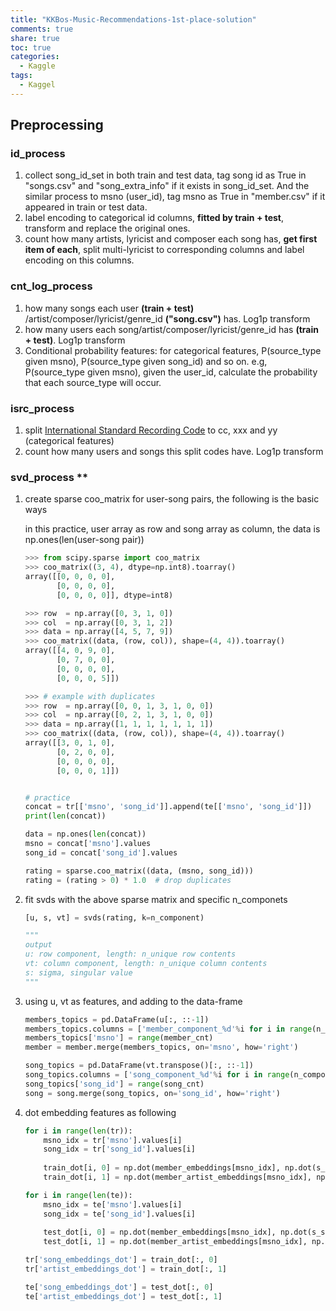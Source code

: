 ```yaml
---
title: "KKBos-Music-Recommendations-1st-place-solution"
comments: true
share: true
toc: true
categories:
  - Kaggle
tags:
  - Kaggel
---
```


## Preprocessing

### id_process

1. collect song_id_set in both train and test data, tag song id as True in "songs.csv" and "song_extra_info" if it exists in song_id_set. And the similar process to msno (user_id), tag msno as True in "member.csv" if it appeared in train or test data.
2. label encoding to categorical id columns, **fitted by train + test**, transform and replace the original ones.
3. count how many artists, lyricist and composer each song has, **get first item of each**, split multi-lyricist to corresponding columns and label encoding on this columns.

### cnt_log_process

1. how many songs each user **(train + test)** /artist/composer/lyricist/genre_id **("song.csv")** has.  Log1p transform
2. how many users each song/artist/composer/lyricist/genre_id has **(train + test)**. Log1p transform
3. Conditional probability features: for categorical features, P(source_type given msno), P(source_type given song_id) and so on. e.g, P(source_type given msno), given the user_id, calculate the probability that each source_type will occur.

### isrc_process

1. split [International Standard Recording Code](https://en.wikipedia.org/wiki/International_Standard_Recording_Code) to cc, xxx and yy (categorical features)
2. count how many users and songs this split codes have.  Log1p transform

### svd_process **

1. create sparse coo_matrix for user-song pairs, the following is the basic ways

   in this practice, user array as row and song array as column, the data is np.ones(len(user-song pair))

   ```python
   >>> from scipy.sparse import coo_matrix
   >>> coo_matrix((3, 4), dtype=np.int8).toarray()
   array([[0, 0, 0, 0],
          [0, 0, 0, 0],
          [0, 0, 0, 0]], dtype=int8)

   >>> row  = np.array([0, 3, 1, 0])
   >>> col  = np.array([0, 3, 1, 2])
   >>> data = np.array([4, 5, 7, 9])
   >>> coo_matrix((data, (row, col)), shape=(4, 4)).toarray()
   array([[4, 0, 9, 0],
          [0, 7, 0, 0],
          [0, 0, 0, 0],
          [0, 0, 0, 5]])

   >>> # example with duplicates
   >>> row  = np.array([0, 0, 1, 3, 1, 0, 0])
   >>> col  = np.array([0, 2, 1, 3, 1, 0, 0])
   >>> data = np.array([1, 1, 1, 1, 1, 1, 1])
   >>> coo_matrix((data, (row, col)), shape=(4, 4)).toarray()
   array([[3, 0, 1, 0],
          [0, 2, 0, 0],
          [0, 0, 0, 0],
          [0, 0, 0, 1]])


   # practice
   concat = tr[['msno', 'song_id']].append(te[['msno', 'song_id']])
   print(len(concat))

   data = np.ones(len(concat))
   msno = concat['msno'].values
   song_id = concat['song_id'].values

   rating = sparse.coo_matrix((data, (msno, song_id)))
   rating = (rating > 0) * 1.0  # drop duplicates
   ```

2. fit svds with the above sparse matrix and specific n_componets

   ```python
   [u, s, vt] = svds(rating, k=n_component)

   """
   output
   u: row component, length: n_unique row contents
   vt: column component, length: n_unique column contents
   s: sigma, singular value 
   """
   ```

3. using u, vt as features, and adding to the data-frame

   ```python
   members_topics = pd.DataFrame(u[:, ::-1])
   members_topics.columns = ['member_component_%d'%i for i in range(n_component)]
   members_topics['msno'] = range(member_cnt)
   member = member.merge(members_topics, on='msno', how='right')

   song_topics = pd.DataFrame(vt.transpose()[:, ::-1])
   song_topics.columns = ['song_component_%d'%i for i in range(n_component)]
   song_topics['song_id'] = range(song_cnt)
   song = song.merge(song_topics, on='song_id', how='right')
   ```

4. dot embedding features as following

   ```python
   for i in range(len(tr)):
       msno_idx = tr['msno'].values[i]
       song_idx = tr['song_id'].values[i]
       
       train_dot[i, 0] = np.dot(member_embeddings[msno_idx], np.dot(s_song, song_embeddings[song_idx]))
       train_dot[i, 1] = np.dot(member_artist_embeddings[msno_idx], np.dot(s_artist, song_artist_embeddings[song_idx]))

   for i in range(len(te)):
       msno_idx = te['msno'].values[i]
       song_idx = te['song_id'].values[i]
       
       test_dot[i, 0] = np.dot(member_embeddings[msno_idx], np.dot(s_song, song_embeddings[song_idx]))
       test_dot[i, 1] = np.dot(member_artist_embeddings[msno_idx], np.dot(s_artist, song_artist_embeddings[song_idx]))

   tr['song_embeddings_dot'] = train_dot[:, 0]
   tr['artist_embeddings_dot'] = train_dot[:, 1]

   te['song_embeddings_dot'] = test_dot[:, 0]
   te['artist_embeddings_dot'] = test_dot[:, 1]
   ```

   ​